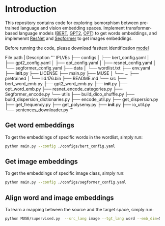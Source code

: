 # Introduction

This repository contains code for exploring isomorphism between pre-trained language and vision embedding spaces. Implement transformer-based language models ([BERT](https://arxiv.org/abs/1810.04805), [GPT2](https://d4mucfpksywv.cloudfront.net/better-language-models/language-models.pdf), [OPT](https://arxiv.org/abs/2205.01068)) to get words embeddings, and implemennt [ResNet](https://arxiv.org/abs/1512.03385) and [Segformer](https://arxiv.org/abs/2105.15203) to get images embeddings.

Before running the code, please download fasttext identification [model](https://fasttext.cc/docs/en/language-identification.html)

File path | Description
'''
IPLVEs
├── configs
│   ├── bert_config.yaml
│   ├── gpt2_config.yaml
│   ├── opt_config.yaml
│   ├── resnet_config.yaml
│   └── segformer_config.yaml
├── data
│   └── wordlist.txt
├── env.yaml
├── __init__.py
├── LICENSE
├── main.py
├── MUSE
│   └── ...
├── pretrained
│   └── lid.176.bin
├── README.md
└── src
    ├── bert_word_emb.py
    ├── gpt2_word_emb.py
    ├── __init__.py
    ├── opt_word_emb.py
    ├── resnet_encode_categories.py
    ├── Segformer_encode.py
    └── utils
        ├── build_dico_shuffle.py
        ├── build_dispersion_dictionaries.py
        ├── encode_util.py
        ├── get_dispersion.py
        ├── get_frequency.py
        ├── get_polysemy.py
        ├── __init__.py
        ├── io_util.py
        └── sentences_downloader.py
'''

## Get word embeddings

To get the embeddings of specific words in the wordlist, simply run:
```bash
python main.py --config ./configs/bert_config.yaml
```
## Get image embeddings
To get the embeddings of specific image class, simply run:
```bash
python main.py --config ./configs/segformer_config.yaml
```
## Align word and image embeddings
To learn a mapping between the source and the target space, simply run:
```bash
python MUSE/supervised.py  --src_lang image --tgt_lang word --emb_dim=512 --seed 42 --dico_train train_dict_path --dico_eval eval_dict_path --src_emb source_emb_path --tgt_emb target_emb_path --normalize_embeddings center --n_refinement 0;  
```